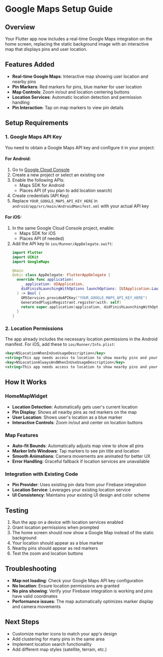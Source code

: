 # Google Maps Setup Guide

## Overview
Your Flutter app now includes a real-time Google Maps integration on the home screen, replacing the static background image with an interactive map that displays pins and user location.

## Features Added
- **Real-time Google Maps**: Interactive map showing user location and nearby pins
- **Pin Markers**: Red markers for pins, blue marker for user location
- **Map Controls**: Zoom in/out and location centering buttons
- **Location Services**: Automatic location detection and permission handling
- **Pin Interaction**: Tap on map markers to view pin details

## Setup Requirements

### 1. Google Maps API Key
You need to obtain a Google Maps API key and configure it in your project:

#### For Android:
1. Go to [Google Cloud Console](https://console.cloud.google.com/)
2. Create a new project or select an existing one
3. Enable the following APIs:
   - Maps SDK for Android
   - Places API (if you plan to add location search)
4. Create credentials (API Key)
5. Replace `YOUR_GOOGLE_MAPS_API_KEY_HERE` in `android/app/src/main/AndroidManifest.xml` with your actual API key

#### For iOS:
1. In the same Google Cloud Console project, enable:
   - Maps SDK for iOS
   - Places API (if needed)
2. Add the API key to `ios/Runner/AppDelegate.swift`:
   ```swift
   import Flutter
   import UIKit
   import GoogleMaps

   @main
   @objc class AppDelegate: FlutterAppDelegate {
     override func application(
       _ application: UIApplication,
       didFinishLaunchingWithOptions launchOptions: [UIApplication.LaunchOptionsKey: Any]?
     ) -> Bool {
       GMSServices.provideAPIKey("YOUR_GOOGLE_MAPS_API_KEY_HERE")
       GeneratedPluginRegistrant.register(with: self)
       return super.application(application, didFinishLaunchingWithOptions: launchOptions)
     }
   }
   ```

### 2. Location Permissions
The app already includes the necessary location permissions in the Android manifest. For iOS, add these to `ios/Runner/Info.plist`:
```xml
<key>NSLocationWhenInUseUsageDescription</key>
<string>This app needs access to location to show nearby pins and your current position on the map.</string>
<key>NSLocationAlwaysAndWhenInUseUsageDescription</key>
<string>This app needs access to location to show nearby pins and your current position on the map.</string>
```

## How It Works

### HomeMapWidget
- **Location Detection**: Automatically gets user's current location
- **Pin Display**: Shows all nearby pins as red markers on the map
- **User Location**: Shows user's location as a blue marker
- **Interactive Controls**: Zoom in/out and center on location buttons

### Map Features
- **Auto-fit Bounds**: Automatically adjusts map view to show all pins
- **Marker Info Windows**: Tap markers to see pin title and location
- **Smooth Animations**: Camera movements are animated for better UX
- **Error Handling**: Graceful fallback if location services are unavailable

### Integration with Existing Code
- **Pin Provider**: Uses existing pin data from your Firebase integration
- **Location Service**: Leverages your existing location service
- **UI Consistency**: Maintains your existing UI design and color scheme

## Testing
1. Run the app on a device with location services enabled
2. Grant location permissions when prompted
3. The home screen should now show a Google Map instead of the static background
4. Your location should appear as a blue marker
5. Nearby pins should appear as red markers
6. Test the zoom and location buttons

## Troubleshooting
- **Map not loading**: Check your Google Maps API key configuration
- **No location**: Ensure location permissions are granted
- **No pins showing**: Verify your Firebase integration is working and pins have valid coordinates
- **Performance issues**: The map automatically optimizes marker display and camera movements

## Next Steps
- Customize marker icons to match your app's design
- Add clustering for many pins in the same area
- Implement location search functionality
- Add different map styles (satellite, terrain, etc.) 